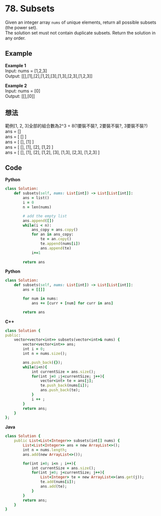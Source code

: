 # 78. Subsets
Given an integer array `nums` of unique elements, return all possible subsets (the power set).  
The solution set must not contain duplicate subsets. Return the solution in any order.  

 
## Example
**Example 1**  
Input: nums = [1,2,3]  
Output: [[],[1],[2],[1,2],[3],[1,3],[2,3],[1,2,3]]  

**Example 2**  
Input: nums = [0]  
Output: [[],[0]]  

## 想法
範例[1, 2, 3]全部的組合數為2^3 = 8(1要裝不裝?, 2要裝不裝?, 3要裝不裝?)  
ans = []  
ans = [ [] ]  
ans = [ [], [1] ]  
ans = [ [], [1], [2], [1,2] ]  
ans = [ [], [1], [2], [1,2], [3], [1,3], [2,3], [1,2,3] ]  

## Code
**Python**
```ruby
class Solution:
    def subsets(self, nums: List[int]) -> List[List[int]]:
        ans = list()
        i = 0
        n = len(nums)

        # add the empty list
        ans.append([])
        while(i < n):
            ans_copy = ans.copy() 
            for an in ans_copy:
                te = an.copy()
                te.append(nums[i])
                ans.append(te)               
            i+=1
        
        return ans
```
**Python**
```ruby
class Solution:
    def subsets(self, nums: List[int]) -> List[List[int]]:
        ans = [[]]

        for num in nums:
            ans += [curr + [num] for curr in ans]

        return ans
```
**C++**
```ruby
class Solution {
public:
    vector<vector<int>> subsets(vector<int>& nums) {
        vector<vector<int>> ans;
        int i = 0;
        int n = nums.size();

        ans.push_back({});
        while(i<n){
            int currentSize = ans.size();
            for(int j=0 ;j<currentSize; j++){
                vector<int> te = ans[j];
                te.push_back(nums[i]);
                ans.push_back(te);
            }
            i ++ ;
        }
        return ans;
    }
};
```
**Java**
```ruby
class Solution {
    public List<List<Integer>> subsets(int[] nums) {
        List<List<Integer>> ans = new ArrayList<>();
        int n = nums.length;
        ans.add(new ArrayList<>());

        for(int i=0; i<n ; i++){
            int currentSize = ans.size();
            for(int j=0; j<currentSize; j++){
                List<Integer> te = new ArrayList<>(ans.get(j));
                te.add(nums[i]);
                ans.add(te);
            }
        }
        return ans;
    }
}
```
